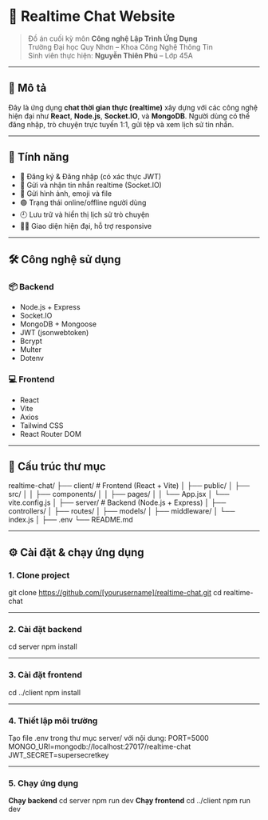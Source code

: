 # 💬 Realtime Chat Website

> Đồ án cuối kỳ môn **Công nghệ Lập Trình Ứng Dụng**  
> Trường Đại học Quy Nhơn – Khoa Công Nghệ Thông Tin  
> Sinh viên thực hiện: **Nguyễn Thiên Phú** – Lớp 45A

---

## 📌 Mô tả

Đây là ứng dụng **chat thời gian thực (realtime)** xây dựng với các công nghệ hiện đại như **React**, **Node.js**, **Socket.IO**, và **MongoDB**. Người dùng có thể đăng nhập, trò chuyện trực tuyến 1:1, gửi tệp và xem lịch sử tin nhắn.

---

## 🚀 Tính năng

- 🔐 Đăng ký & Đăng nhập (có xác thực JWT)
- 💬 Gửi và nhận tin nhắn realtime (Socket.IO)
- 📂 Gửi hình ảnh, emoji và file
- 🟢 Trạng thái online/offline người dùng
- 🕘 Lưu trữ và hiển thị lịch sử trò chuyện
- 🧑‍💻 Giao diện hiện đại, hỗ trợ responsive

---

## 🛠️ Công nghệ sử dụng

### 📦 Backend
- Node.js + Express
- Socket.IO
- MongoDB + Mongoose
- JWT (jsonwebtoken)
- Bcrypt
- Multer
- Dotenv

### 💻 Frontend
- React
- Vite
- Axios
- Tailwind CSS
- React Router DOM

---

## 📁 Cấu trúc thư mục

realtime-chat/
├── client/ # Frontend (React + Vite)
│ ├── public/
│ ├── src/
│ │ ├── components/
│ │ ├── pages/
│ │ └── App.jsx
│ └── vite.config.js
│
├── server/ # Backend (Node.js + Express)
│ ├── controllers/
│ ├── routes/
│ ├── models/
│ ├── middleware/
│ └── index.js
│
├── .env
└── README.md


---

## ⚙️ Cài đặt & chạy ứng dụng

### 1. Clone project
git clone https://github.com/[yourusername]/realtime-chat.git
cd realtime-chat

---


### 2. Cài đặt backend
cd server
npm install

---


### 3. Cài đặt frontend
cd ../client
npm install

---


### 4. Thiết lập môi trường
Tạo file .env trong thư mục server/ với nội dung:
PORT=5000
MONGO_URI=mongodb://localhost:27017/realtime-chat
JWT_SECRET=supersecretkey

---


### 5. Chạy ứng dụng
**Chạy backend**
cd server
npm run dev
**Chạy frontend**
cd ../client
npm run dev
